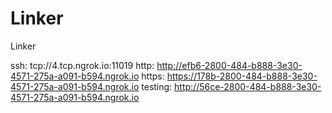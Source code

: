 # Linker
Linker

ssh: tcp://4.tcp.ngrok.io:11019 
http: http://efb6-2800-484-b888-3e30-4571-275a-a091-b594.ngrok.io 
https: https://178b-2800-484-b888-3e30-4571-275a-a091-b594.ngrok.io 
testing: http://56ce-2800-484-b888-3e30-4571-275a-a091-b594.ngrok.io 